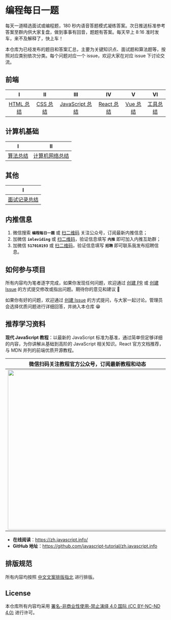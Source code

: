 # 编程每日一题

每天一道精选面试或编程题，180 秒内语音答题模式凝练答案。次日推送标准参考答案至群内供大家复盘，做到事事有回音，题题有答案。每天早上 8:16 准时发车，来不及解释了，快上车！

本仓库为已经发布的题目和答案汇总，主要为关键知识点、面试题和算法题等，按照对应类别依次分类。每个问题对应一个 issue，欢迎大家在对应 issue 下讨论交流。

<!--
| 微信扫码关注官方公众号，订阅参与每日一题 |
|-|
| <img src="https://user-images.githubusercontent.com/26959437/120764353-a61b7080-c54a-11eb-8a79-75177c342b45.png" width="500px;" /> |
-->

## 前端

| Ⅰ | Ⅱ | Ⅲ | Ⅳ | Ⅴ | Ⅵ |
|:--:|:--:|:--:|:--:|:--:|:--:|
| [HTML 总结](./front-end/html/index.md) | [CSS 总结](./front-end/css/index.md) | [JavaScript 总结](./front-end/javascript/index.md) | [React 总结](./front-end/react/index.md) | [Vue 总结](./front-end/vue/index.md) | [工具总结](./front-end/tool/index.md) |


## 计算机基础

| Ⅰ | Ⅱ |
|:--:|:--:|
| [算法总结](./computer-basics/algorithm/index.md) | [计算机网络总结](./computer-basics/computer-networking/index.md) |


## 其他

| Ⅰ |
|:--:|
| [面试记录总结](./others/interview/index.md) |


## 内推信息

1. 微信搜索 **`编程每日一题`** 或 [扫二维码](https://user-images.githubusercontent.com/26959437/120764353-a61b7080-c54a-11eb-8a79-75177c342b45.png) 关注公众号，订阅最新内推信息；
2. 加微信 **`imleviding`** 或 [扫二维码](https://user-images.githubusercontent.com/26959437/103900476-ce857700-5132-11eb-878f-2d7a68bcfa37.jpg)，验证信息填写 **`内推`** 即可加入内推互助群；
3. 加微信 **`517010193`** 或 [扫二维码](https://user-images.githubusercontent.com/26959437/103900536-de9d5680-5132-11eb-8cb4-aeb32cbcbed9.jpg)，验证信息填写 **`招聘`** 即可联系我发布招聘信息。


## 如何参与项目

所有内容均为笔者逐字完成，如果你发现任何问题，欢迎通过 [创建 PR](https://github.com/leviding/one-note-a-day/compare) 或 [创建 Issue](https://github.com/leviding/one-note-a-day/issues/new) 的方式提交修改或指出问题。期待你的意见和建议 💖

如果你有好的问题，欢迎通过 [创建 Issue](https://github.com/leviding/one-note-a-day/issues/new) 的方式提问，与大家一起讨论。管理员会选择优质问题进行详细回答，并纳入本仓库 😁


## 推荐学习资料

**现代 JavaScript 教程**：以最新的 JavaScript 标准为基准，通过简单但足够详细的内容，为你讲解从基础到高阶的 JavaScript 相关知识。React 官方文档推荐，与 MDN 并列的前端优质开源教程。

| 微信扫码关注教程官方公众号，订阅最新教程和动态 |
|-|
| <img src="https://user-images.githubusercontent.com/26959437/120764347-a3b91680-c54a-11eb-9a15-31bb2596b0db.png" width="500px;" /> |

- **在线阅读**：https://zh.javascript.info/
- **GitHub 地址**：https://github.com/javascript-tutorial/zh.javascript.info


<!--
## Contributors:

<a href="https://github.com/leviding">
    <img src="https://avatars1.githubusercontent.com/u/26959437?s=460&u=66f18d2f86d3c6a7579f765ad606ff58b4bd29ac&v=4" width="50px">
</a>
-->


## 排版规范

所有内容均按照 [中文文案排版指北](http://mazhuang.org/wiki/chinese-copywriting-guidelines/) 进行排版。

## License

本仓库所有内容均采用 [署名-非商业性使用-禁止演绎 4.0 国际 (CC BY-NC-ND 4.0)](https://creativecommons.org/licenses/by-nc-nd/4.0/deed.zh-Hans) 进行许可。
